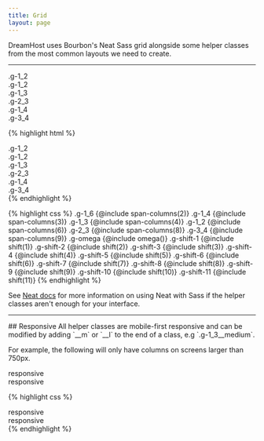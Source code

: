 ```yaml
---
title: Grid
layout: page
---
```


<p class="t-4">DreamHost uses Bourbon's Neat Sass grid alongside some helper classes from the most common layouts we need to create.</p>

<hr />

<img src="{{site.baseurl}}/assets/images/neat.png" alt="" class="m-bottom-0" />

<div class="m-bottom">
	<div class="u-clearfix m-bottom-2">
		<div class="bg-c-g300 p-2 t-center g-1_2">.g-1_2</div>
		<div class="bg-c-g300 p-2 t-center g-1_2">.g-1_2</div>
	</div>
	<div class="u-clearfix m-bottom-2">
		<div class="bg-c-g300 p-2 t-center g-1_3">.g-1_3</div>
		<div class="bg-c-g300 p-2 t-center g-2_3">.g-2_3</div>
	</div>
	<div class="u-clearfix m-bottom-2">
		<div class="bg-c-g300 p-2 t-center g-1_4">.g-1_4</div>
		<div class="bg-c-g300 p-2 t-center g-3_4">.g-3_4</div>
	</div>
</div>

{% highlight html %}
<div class="u-clearfix">
	<div class="g-1_2">.g-1_2</div>
	<div class="g-1_2">.g-1_2</div>
</div>
<div class="u-clearfix">
	<div class="g-1_3">.g-1_3</div>
	<div class="g-2_3">.g-2_3</div>
</div>
<div class="u-clearfix">
	<div class="g-1_4">.g-1_4</div>
	<div class="g-3_4">.g-3_4</div>
</div>
{% endhighlight %}

{% highlight css %}
.g-1_6 {@include span-columns(2)}
.g-1_4 {@include span-columns(3)}
.g-1_3 {@include span-columns(4)}
.g-1_2 {@include span-columns(6)}
.g-2_3 {@include span-columns(8)}
.g-3_4 {@include span-columns(9)}
.g-omega {@include omega()}
.g-shift-1 {@include shift(1)}
.g-shift-2 {@include shift(2)}
.g-shift-3 {@include shift(3)}
.g-shift-4 {@include shift(4)}
.g-shift-5 {@include shift(5)}
.g-shift-6 {@include shift(6)}
.g-shift-7 {@include shift(7)}
.g-shift-8 {@include shift(8)}
.g-shift-9 {@include shift(9)}
.g-shift-10 {@include shift(10)}
.g-shift-11 {@include shift(11)}
{% endhighlight %}

<p>See <a href="http://neat.bourbon.io/">Neat docs</a> for more information on using Neat with Sass if the helper classes aren't enough for your interface.</p>

<hr />
## Responsive
All helper classes are mobile-first responsive and can be modified by adding `__m` or `__l` to the end of a class, e.g `.g-1_3__medium`.

For example, the following will only have columns on screens larger than 750px.

<div class="u-clearfix m-bottom">
	<div class="bg-c-g300 p-1 g-1_2__m">responsive</div>
	<div class="bg-c-g300 p-1 g-1_2__m">responsive</div>
</div>

{% highlight css %}
<div class="u-clearfix">
	<div class="g-1_2__m">responsive</div>
	<div class="g-1_2__m">responsive</div>
</div>
{% endhighlight %}
